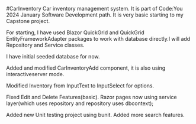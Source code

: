 
#CarInventory
Car inventory management system.
It is part of Code:You 2024 January Software Development path.
It is very basic starting to my Capstone project.

For starting, I have used Blazor QuickGrid and QuickGrid EntityFrameworkAdapter
packages to work with database directly.I will add Repository and Service classes.

I have initial seeded database for now.

Added and modified CarInventoryAdd component, it is also using interactiveserver mode.

Modified Inventory from InputText to InputSelect for options.

Fixed Edit and Delete Features(basic).
Razor pages now using service layer(which uses repository and repository uses dbcontext);

Added new Unit testing project using bunit.
Added more search features.
